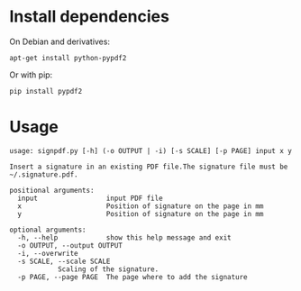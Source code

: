 # Install dependencies

On Debian and derivatives:

    apt-get install python-pypdf2

Or with pip:

    pip install pypdf2


# Usage

    usage: signpdf.py [-h] (-o OUTPUT | -i) [-s SCALE] [-p PAGE] input x y

    Insert a signature in an existing PDF file.The signature file must be
    ~/.signature.pdf.

    positional arguments:
      input                 input PDF file
      x                     Position of signature on the page in mm
      y                     Position of signature on the page in mm

    optional arguments:
      -h, --help            show this help message and exit
      -o OUTPUT, --output OUTPUT
      -i, --overwrite
      -s SCALE, --scale SCALE
                Scaling of the signature.
      -p PAGE, --page PAGE  The page where to add the signature
